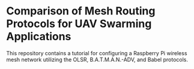 # Comparison of Mesh Routing Protocols for UAV Swarming Applications
This repository contains a tutorial for configuring a Raspberry Pi wireless mesh network utilizing the OLSR, B.A.T.M.A.N.-ADV, and Babel protocols.
